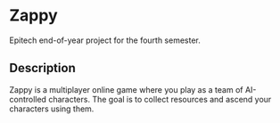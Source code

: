 # Zappy

Epitech end-of-year project for the fourth semester.

## Description

Zappy is a multiplayer online game where you play as a team of AI-controlled characters.
The goal is to collect resources and ascend your characters using them.
